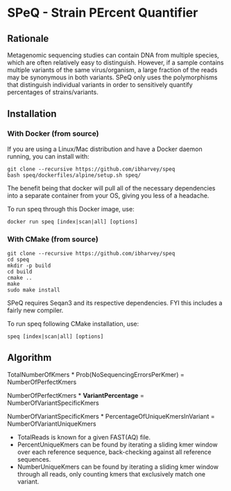 # SPeQ - Strain PErcent Quantifier

## Rationale
Metagenomic sequencing studies can contain DNA from multiple species, which are often relatively easy to distinguish. However, if a sample contains multiple variants of the same virus/organism, a large fraction of the reads may be synonymous in both variants. SPeQ only uses the polymorphisms that distinguish individual variants in order to sensitively quantify percentages of strains/variants.


## Installation
### With Docker (from source)
If you are using a Linux/Mac distribution and have a Docker daemon running, you can install with:
```
git clone --recursive https://github.com/ibharvey/speq
bash speq/dockerfiles/alpine/setup.sh speq/
```
The benefit being that docker will pull all of the necessary dependencies into a separate container from your OS, giving you less of a headache.

To run speq through this Docker image, use:
```
docker run speq [index|scan|all] [options]
```

### With CMake (from source)
```
git clone --recursive https://github.com/ibharvey/speq
cd speq
mkdir -p build
cd build
cmake ..
make
sudo make install

```
SPeQ requires Seqan3 and its respective dependencies. FYI this includes a fairly new compiler. 

To run speq following CMake installation, use:
```
speq [index|scan|all] [options]
```

## Algorithm

TotalNumberOfKmers * Prob(NoSequencingErrorsPerKmer) = NumberOfPerfectKmers

NumberOfPerfectKmers * **VariantPercentage** = NumberOfVariantSpecificKmers

NumberOfVariantSpecificKmers * PercentageOfUniqueKmersInVariant = NumberOfVariantUniqueKmers

- TotalReads is known for a given FAST(AQ) file.
- PercentUniqueKmers can be found by iterating a sliding kmer window over each reference sequence, back-checking against all reference sequences.
- NumberUniqueKmers can be found by iterating a sliding kmer window through all reads, only counting kmers that exclusively match one variant.

